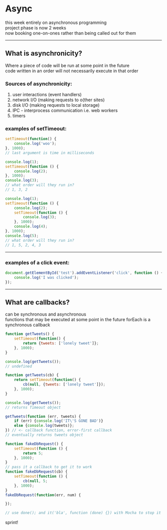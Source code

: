 # Async
this week entirely on asynchronous programming  
project phase is now 2 weeks  
now booking one-on-ones rather than being called out for them  

---

## What is asynchronicity?
Where a piece of code will be run at some point in the future  
code written in an order will not necessarily execute in that order

### Sources of asynchronicity:
1. user interactions (event handlers)
2. network I/O (making requests to o(ther sites)
3. disk I/O (making requests to local storage)
4. IPC - interprocess communication i.e. web workers
5. timers

### examples of setTimeout:

```javascript
setTimeout(function() {
    console.log('woo');
}, 1000);
// last argument is time in milliseconds
```
```javascript
console.log(1);
setTimeout(function () {
    console.log(2);
}, 1000);
console.log(3);
// what order will they run in?
// 1, 3, 2
```
```javascript
console.log(1);
setTimeout(function () {
    console.log(2);
    setTimeout(function () {
        console.log(3);
    }, 1000);
    console.log(4);
}, 1000);
console.log(5);
// what order will they run in?
// 1, 5, 2, 4, 3
```

---

### examples of a click event:
```javascript
document.getElementById('test').addEventListener('click', function () {
    console.log('I was clicked');
});
```

---

## What are callbacks?
can be synchronous and asynchronous  
functions that may be executed at some point in the future
forEach is a synchronous callback

```javascript
function getTweets() {
    setTimeout(function() {
        return {tweets: ['lonely tweet']};
    }, 1000);
}

console.log(getTweets());
// undefined

function getTweets(cb) {
    return setTimeout(function() {
        cb(null, {tweets: ['lonely tweet']});
    }, 1000);
}

console.log(getTweets());
// returns Timeout object

getTweets(function (err, tweets) {
    if (err) {console.log('IT\'S GONE BAD')}
    else {console.log(tweets)};
}) // <- callback function, error-first callback
// eventually returns tweets object
```
```javascript
function fakeDbRequest() {
    setTimeout(function () {
        return 5;
    }, 1000);
}
// pass it a callback to get it to work
function fakeDbRequest(cb) {
    setTimeout(function () {
        cb(null, 5;
    }, 1000);
}
fakeDbRequest(function(err, num) {

});

// use done(); and it('bla', function (done) {}) with Mocha to stop it waiting for tests; Mocha only waits 2000ms for async requests
```
sprint!